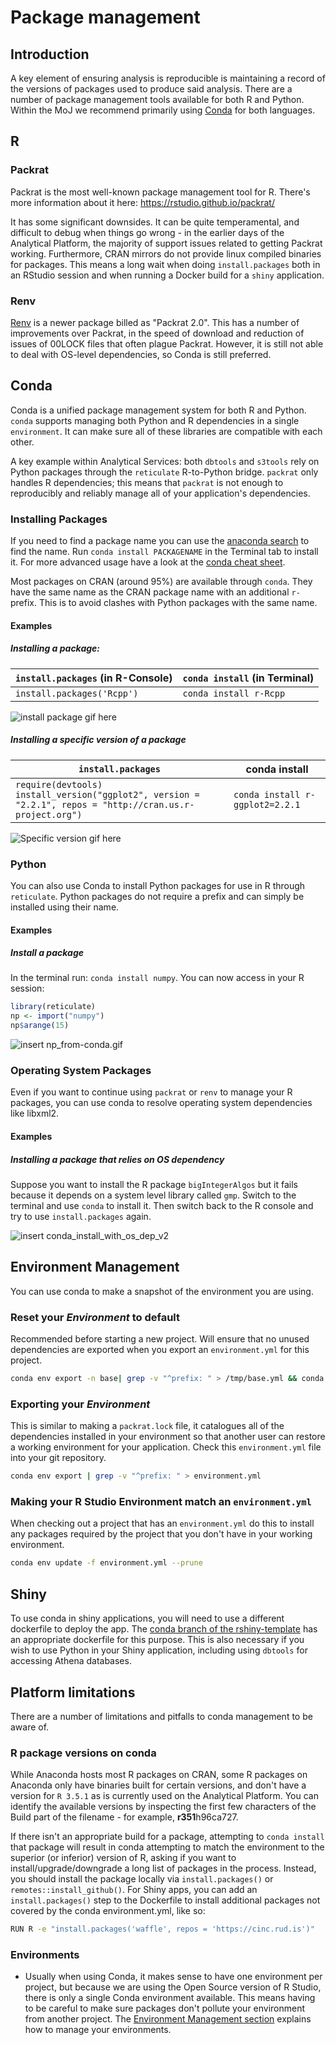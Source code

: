 # Package management

## Introduction

A key element of ensuring analysis is reproducible is maintaining a record of the versions of packages used to produce said analysis. There are a number of package management tools available for both R and Python. Within the MoJ we recommend primarily using [Conda](#Conda) for both languages.

## R

### Packrat

Packrat is the most well-known package management tool for R. There's more information about it here: https://rstudio.github.io/packrat/

It has some significant downsides. It can be quite temperamental, and difficult to debug when things go wrong - in the earlier days of the Analytical Platform, the majority of support issues related to getting Packrat working. Furthermore, CRAN mirrors do not provide linux compiled binaries for packages. This means a long wait when doing `install.packages` both in an RStudio session and when running a Docker build for a `shiny` application.

### Renv

[Renv](https://rstudio.github.io/renv/articles/renv.html) is a newer package billed as "Packrat 2.0". This has a number of improvements over Packrat, in the speed of download and reduction of issues of 00LOCK files that often plague Packrat. However, it is still not able to deal with OS-level dependencies, so Conda is still preferred.

## Conda

Conda is a unified package management system for both R and Python. `conda` supports managing both Python and R dependencies in a single `environment`. It can make sure all of these libraries are compatible with each other.

A key example within Analytical Services: both `dbtools` and `s3tools` rely on Python packages through the `reticulate` R-to-Python bridge. `packrat` only handles R dependencies; this means that `packrat` is not enough to reproducibly and reliably manage all of your application's dependencies.

### Installing Packages

If you need to find a package name you can use the [anaconda search](https://anaconda.org/search) to find the name. Run `conda install PACKAGENAME` in the Terminal tab to install it. For more advanced usage have a look at the [conda cheat sheet](https://conda.io/projects/conda/en/latest/user-guide/cheatsheet.html).

Most packages on CRAN (around 95%) are available through `conda`. They have the same name as
the CRAN package name with an additional `r-` prefix. This is to avoid clashes
with Python packages with the same name.

#### Examples

##### Installing a package:

| `install.packages` (in R-Console) | `conda install` (in Terminal) |
| --------------------------------- | ----------------------------- |
| `install.packages('Rcpp')`        | `conda install r-Rcpp`        |

![install package gif here](images/conda/conda_install_rcpp.gif)

##### Installing a specific version of a package
| `install.packages`                                                                                               | conda install                   |
| ---------------------------------------------------------------------------------------------------------------- | ------------------------------- |
| `require(devtools)`</br> `install_version("ggplot2", version = "2.2.1", repos = "http://cran.us.r-project.org")` | `conda install r-ggplot2=2.2.1` |

![Specific version gif here](images/conda/conda_install_specific_version.gif)

### Python

You can also use Conda to install Python packages for use in R through `reticulate`. Python packages do not require a prefix and can simply be installed using their
name.

#### Examples

##### Install a package

In the terminal run: `conda install numpy`. You can now access in your R session:
```r
library(reticulate)
np <- import("numpy")
np$arange(15)
```

![insert np_from-conda.gif](images/conda/np_from_conda.gif)

### Operating System Packages

Even if you want to continue using `packrat` or `renv` to manage your R packages, you can use conda to resolve operating system dependencies like libxml2.

#### Examples

##### Installing a package that relies on OS dependency

Suppose you want to install the R package `bigIntegerAlgos` but it fails because
it depends on a system level library called `gmp`. Switch to the terminal and
use `conda` to install it. Then switch back to the R console and try to use
`install.packages` again.

![insert conda_install_with_os_dep_v2](images/conda/conda_install_with_os_dep_v2.gif)

## Environment Management

You can use conda to make a snapshot of the environment you are using.

### Reset your _Environment_ to default

Recommended before starting a new project. Will ensure that no unused
dependencies are exported when you export an `environment.yml` for this project.

```bash
conda env export -n base| grep -v "^prefix: " > /tmp/base.yml && conda env update --prune -n rstudio -f /tmp/base.yml && rm /tmp/base.yml
```

### Exporting your _Environment_

This is similar to making a `packrat.lock` file, it catalogues all of the
dependencies installed in your environment so that another user can restore a
working environment for your application. Check this `environment.yml` file into
your git repository.

```bash
conda env export | grep -v "^prefix: " > environment.yml
```

### Making your R Studio Environment match an `environment.yml`

When checking out a project that has an `environment.yml` do this to install any
packages required by the project that you don't have in your working
environment.

```bash
conda env update -f environment.yml --prune
```


## Shiny
To use conda in shiny applications, you will need to use a different dockerfile to deploy the app. The [conda branch of the rshiny-template](https://github.com/moj-analytical-services/rshiny-template/tree/conda) has an appropriate dockerfile for this purpose. This is also necessary if you wish to use Python in your Shiny application, including using `dbtools` for accessing Athena databases.

## Platform limitations

There are a number of limitations and pitfalls to conda management to be aware of.

### R package  versions on conda

While Anaconda hosts most R packages on CRAN, some R packages on Anaconda only have binaries built for certain versions, and don't have a version for `R 3.5.1` as is currently used on the Analytical Platform. You can identify the available versions by inspecting the first few characters of the Build part of the filename - for example, **r351**h96ca727.

If there isn't an appropriate build for a package, attempting to `conda install` that package will result in conda attempting to match the environment to the superior (or inferior) version of R, asking if you want to install/upgrade/downgrade a long list of packages in the process. Instead, you should install the package locally via `install.packages()` or `remotes::install_github()`. For Shiny apps, you can add an `install.packages()` step to the Dockerfile to install additional packages not covered by the conda environment.yml, like so:
```bash
RUN R -e "install.packages('waffle', repos = 'https://cinc.rud.is')"
```

### Environments
- Usually when using Conda, it makes sense to have one environment per project,
but because we are using the Open Source version of R Studio, there is only a
single Conda environment available. This means having to be careful to make sure packages don't pollute your environment from another project. The [Environment Management section](#environment-management) explains how to manage your environments.
